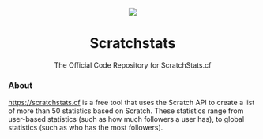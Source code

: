 <p align="center"> <img src="https://github.com/scratchuserstats/scratchstats/blob/master/images/logo.png"/> </p>
<h1 align="center"> Scratchstats </h1>
<p align="center"> The Official Code Repository for ScratchStats.cf </p>


### About
https://scratchstats.cf is a free tool that uses the Scratch API to create a list of more than 50 statistics based on Scratch. These statistics range from user-based statistics (such as how much followers a user has), to global statistics (such as who has the most followers). 
